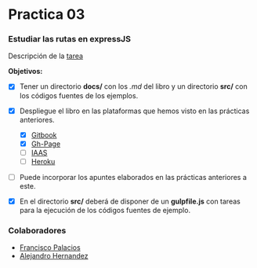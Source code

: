 Practica 03
===
### Estudiar las rutas en expressJS
Descripción de la [tarea](https://casianorodriguezleon.gitbooks.io/ull-esit-1617/practicas/practicalearningrouting.html)

**Objetivos:**

- [x] Tener un directorio **docs/** con los *.md* del libro y un directorio **src/** con los códigos fuentes de los ejemplos.

- [x] Despliegue el libro en las plataformas que hemos visto en las prácticas anteriores.
  - [x] [Gitbook](https://franjpr.gitbooks.io/rutas-expressjs/content/)
  - [x] [Gh-Page](https://ull-esit-pl-1617.github.io/estudiar-las-rutas-en-expressjs-fran-ale/)
  - [ ] [IAAS]()
  - [ ] [Heroku]()

- [ ] Puede incorporar los apuntes elaborados en las prácticas anteriores a este.

- [x] En el directorio **src/** deberá de disponer de un **gulpfile.js** con tareas para la ejecución de los códigos fuentes de ejemplo.

### Colaboradores
- [Francisco Palacios](http://franjpr.github.io)
- [Alejandro Hernandez](http://alehdezp.github.io)
